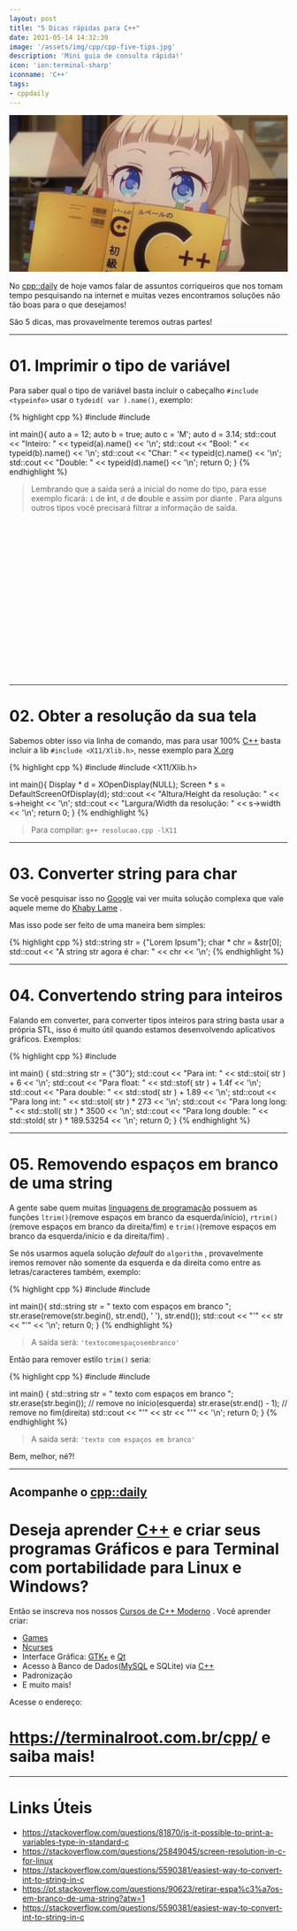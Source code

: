 ```yaml
---
layout: post
title: "5 Dicas rápidas para C++"
date: 2021-05-14 14:32:39
image: '/assets/img/cpp/cpp-five-tips.jpg'
description: 'Mini guia de consulta rápida!'
icon: 'ion:terminal-sharp'
iconname: 'C++'
tags:
- cppdaily
---
```


![5 Dicas rápidas para C++](/assets/img/cpp/cpp-five-tips.jpg)

No [cpp::daily](https://terminalroot.com.br/tags#cppdaily) de hoje vamos falar de assuntos corriqueiros que nos tomam tempo pesquisando na internet e muitas vezes encontramos soluções não tão boas para o que desejamos!

São 5 dicas, mas provavelmente teremos outras partes!

---

# 01. Imprimir o tipo de variável
Para saber qual o tipo de variável basta incluir o cabeçalho `#include <typeinfo>` usar o `tydeid( var ).name()`, exemplo:

{% highlight cpp %}
#include <iostream>
#include <typeinfo>

int main(){
  auto a = 12;
  auto b = true;
  auto c = 'M';
  auto d = 3.14;
  std::cout << "Inteiro: " << typeid(a).name() << '\n';
  std::cout << "Bool: " << typeid(b).name() << '\n';
  std::cout << "Char: " << typeid(c).name() << '\n';
  std::cout << "Double: " << typeid(d).name() << '\n';
  return 0;
}
{% endhighlight %}
> Lembrando que a saída será a inicial do nome do tipo, para esse exemplo ficará: `i` de **i**nt, `d` de **d**ouble e assim por diante . Para alguns outros tipos você precisará filtrar a informação de saída. 

<!-- QUADRADO -->
<script async src="//pagead2.googlesyndication.com/pagead/js/adsbygoogle.js"></script>
<ins class="adsbygoogle"
style="display:inline-block;width:336px;height:280px"
data-ad-client="ca-pub-2838251107855362"
data-ad-slot="5351066970"></ins>
<script>
(adsbygoogle = window.adsbygoogle || []).push({});
</script>


---

# 02. Obter a resolução da sua tela
Sabemos obter isso via linha de comando, mas para usar 100% [C++](https://terminalroot.com.br/cpp) basta incluir a lib `#include <X11/Xlib.h>`, nesse exemplo para [X.org](https://x.org)

{% highlight cpp %}
#include <iostream>
#include <X11/Xlib.h>

int main(){
  Display * d = XOpenDisplay(NULL);
  Screen *  s = DefaultScreenOfDisplay(d);
  std::cout << "Altura/Height da resolução: " << s->height << '\n';
  std::cout << "Largura/Width da resolução: " << s->width << '\n';
  return 0;
}
{% endhighlight %}
> Para compilar: `g++ resolucao.cpp -lX11`

---

# 03. Converter string para char
Se você pesquisar isso no [Google](https://google.com/) vai ver muita solução complexa que vale aquele meme do [Khaby Lame](https://twitter.com/KhabyLame/header_photo) .

Mas isso pode ser feito de uma maneira bem simples:

{% highlight cpp %}
std::string str = {"Lorem Ipsum"};
char * chr = &str[0];
std::cout << "A string str agora é char: " << chr << '\n';
{% endhighlight %}

---

# 04. Convertendo string para inteiros
Falando em converter, para converter tipos inteiros para string basta usar a própria STL, isso é muito útil quando estamos desenvolvendo aplicativos gráficos. Exemplos:

{% highlight cpp %}
#include <iostream>

int main() {
  std::string str = {"30"};
  std::cout << "Para int: " << std::stoi( str ) + 6 << '\n';
  std::cout << "Para float: " << std::stof( str ) + 1.4f << '\n';
  std::cout << "Para double: " << std::stod( str ) + 1.89 << '\n';
  std::cout << "Para long int: " << std::stol( str ) * 273 << '\n';
  std::cout << "Para long long: " << std::stoll( str ) * 3500 << '\n';
  std::cout << "Para long double: " << std::stold( str ) * 189.53254 << '\n';
  return 0;
}
{% endhighlight %}


---

# 05. Removendo espaços em branco de uma string
A gente sabe quem muitas [linguagens de programação]() possuem as funções `ltrim()`(remove espaços em branco da esquerda/início), `rtrim()`(remove espaços em branco da direita/fim) e `trim()`(remove espaços em branco da esquerda/início e da direita/fim) .

<!-- RETANGULO LARGO 2 -->
<script async src="//pagead2.googlesyndication.com/pagead/js/adsbygoogle.js"></script>
<ins class="adsbygoogle"
style="display:block; text-align:center;"
data-ad-layout="in-article"
data-ad-format="fluid"
data-ad-client="ca-pub-2838251107855362"
data-ad-slot="8549252987"></ins>
<script>
(adsbygoogle = window.adsbygoogle || []).push({});
</script>


Se nós usarmos aquela solução *default* do `algorithm` , provavelmente iremos remover não somente da esquerda e da direita como entre as letras/caracteres também, exemplo:

{% highlight cpp %}
#include <iostream>
#include <algorithm>

int main(){
  std::string str = " texto com espaços em branco ";
  str.erase(remove(str.begin(), str.end(), ' '), str.end());
  std::cout << "'" << str << "'" << '\n';
  return 0;
}
{% endhighlight %}
> A saída será: `'textocomespaçosembranco'`

Então para remover estilo `trim()` seria:

{% highlight cpp %}
#include <iostream>
#include <algorithm>

int main() {
    std::string str = " texto com espaços em branco ";
    str.erase(str.begin()); // remove no início(esquerda)
    str.erase(str.end() -  1); // remove no fim(direita)
    std::cout << "'" << str << "'" << '\n';
    return 0;
}
{% endhighlight %}
> A saída será: `'texto com espaços em branco'`

Bem, melhor, né?!

---

## Acompanhe o [cpp::daily](https://terminalroot.com.br/tags#cppdaily)

# Deseja aprender [C++](https://terminalroot.com.br/cpp/) e criar seus programas Gráficos e para Terminal com portabilidade para Linux e Windows?
Então se inscreva nos nossos [Cursos de C++ Moderno](https://terminalroot.com.br/cpp/) . Você aprender criar:
- [Games](https://terminalroot.com.br/tags#games)
- [Ncurses](https://terminalroot.com.br/2021/02/crie-programas-graficos-no-terminal-com-cpp-e-ncurses.html)
- Interface Gráfica: [GTK+](https://terminalroot.com.br/2020/08/anjuta-o-melhor-ide-para-c-com-gtkmm.html) e [Qt](https://terminalroot.com.br/2021/02/gerencie-suas-contas-financeiras-pessoais-com-terminal-finances.html)
- Acesso à Banco de Dados([MySQL](https://terminalroot.com.br/mysql/) e SQLite) via [C++](https://terminalroot.com.br/cpp/)
- Padronização
- E muito mais!

Acesse o endereço:
# <https://terminalroot.com.br/cpp/> e saiba mais!


---

# Links Úteis
+ <https://stackoverflow.com/questions/81870/is-it-possible-to-print-a-variables-type-in-standard-c>
+ <https://stackoverflow.com/questions/25849045/screen-resolution-in-c-for-linux>
+ <https://stackoverflow.com/questions/5590381/easiest-way-to-convert-int-to-string-in-c>
+ <https://pt.stackoverflow.com/questions/90623/retirar-espa%c3%a7os-em-branco-de-uma-string?atw=1>
+ <https://stackoverflow.com/questions/5590381/easiest-way-to-convert-int-to-string-in-c>


